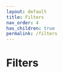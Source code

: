 ```yaml
---
layout: default
title: Filters
nav_order: 4
has_children: true
permalink: /filters
---
```


# Filters
